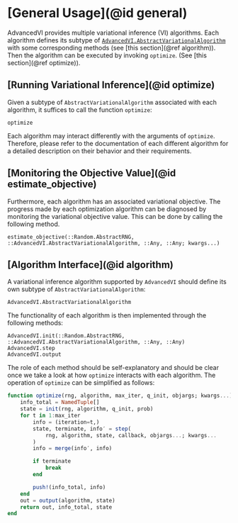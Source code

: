 # [General Usage](@id general)

AdvancedVI provides multiple variational inference (VI) algorithms.
Each algorithm defines its subtype of [`AdvancedVI.AbstractVariationalAlgorithm`](@ref) with some corresponding methods (see [this section](@ref algorithm)).
Then the algorithm can be executed by invoking `optimize`. (See [this section](@ref optimize)).

## [Running Variational Inference](@id optimize)

Given a subtype of `AbstractVariationalAlgorithm` associated with each algorithm, it suffices to call the function `optimize`:

```@docs
optimize
```

Each algorithm may interact differently with the arguments of `optimize`.
Therefore, please refer to the documentation of each different algorithm for a detailed description on their behavior and their requirements.

## [Monitoring the Objective Value](@id estimate_objective)

Furthermore, each algorithm has an associated variational objective.
The progress made by each optimization algorithm can be diagnosed by monitoring the variational objective value.
This can be done by calling the following method.

```@docs
estimate_objective(::Random.AbstractRNG, ::AdvancedVI.AbstractVariationalAlgorithm, ::Any, ::Any; kwargs...)
```

## [Algorithm Interface](@id algorithm)

A variational inference algorithm supported by `AdvancedVI` should define its own subtype of `AbstractVariationalAlgorithm`:

```@docs
AdvancedVI.AbstractVariationalAlgorithm
```

The functionality of each algorithm is then implemented through the following methods:

```@docs
AdvancedVI.init(::Random.AbstractRNG, ::AdvancedVI.AbstractVariationalAlgorithm, ::Any, ::Any)
AdvancedVI.step
AdvancedVI.output
```

The role of each method should be self-explanatory and should be clear once we take a look at how `optimize` interacts with each algorithm.
The operation of `optimize` can be simplified as follows:

```julia
function optimize(rng, algorithm, max_iter, q_init, objargs; kwargs...)
    info_total = NamedTuple[]
    state = init(rng, algorithm, q_init, prob)
    for t in 1:max_iter
        info = (iteration=t,)
        state, terminate, info′ = step(
            rng, algorithm, state, callback, objargs...; kwargs...
        )
        info = merge(info′, info)

        if terminate
            break
        end

        push!(info_total, info)
    end
    out = output(algorithm, state)
    return out, info_total, state
end
```
